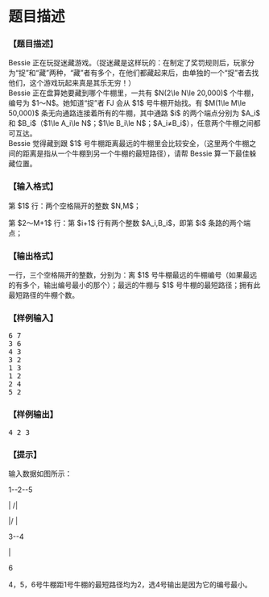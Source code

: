 # 题目描述


<h3>
【题目描述】
</h3>
<p>
Bessie 正在玩捉迷藏游戏。（捉迷藏是这样玩的：在制定了奖罚规则后，玩家分为“捉”和“藏”两种，“藏”者有多个，在他们都藏起来后，由单独的一个“捉”者去找他们，这个游戏玩起来真是其乐无穷！）<br/>
Bessie 正在盘算她要藏到哪个牛棚里，一共有 $N(2\le N\le 20,000)$ 个牛棚，编号为 $1～N$。她知道“捉”者 FJ 会从 $1$ 号牛棚开始找。有 $M(1\le M\le 50,000)$ 条无向通路连接着所有的牛棚，其中通路 $i$ 的两个端点分别为 $A_i$ 和 $B_i$（$1\le A_i\le N$；$1\le B_i\le N$；$A_i≠B_i$），任意两个牛棚之间都可互达。<br/>
Bessie 觉得藏到跟 $1$ 号牛棚距离最远的牛棚里会比较安全，（这里两个牛棚之间的距离是指从一个牛棚到另一个牛棚的最短路径），请帮 Bessie 算一下最佳躲藏位置。
</p>
<h3>
【输入格式】
</h3>
<p>
第 $1$ 行：两个空格隔开的整数 $N,M$；
</p>
<p>
第 $2～M+1$ 行：第 $i+1$ 行有两个整数 $A_i,B_i$，即第 $i$ 条路的两个端点；
</p>
<h3>
【输出格式】
</h3>
<p>
一行，三个空格隔开的整数，分别为：离 $1$ 号牛棚最远的牛棚编号（如果最远的有多个，输出编号最小的那个）；最远的牛棚与 $1$ 号牛棚的最短路径；拥有此最短路径的牛棚个数。
</p>
<h3>
【样例输入】
</h3>
<pre>6 7
3 6
4 3
3 2
1 3
1 2
2 4
5 2
</pre>
<h3>
【样例输出】
</h3>
<pre>4 2 3
</pre>
<h3>
【提示】
</h3>
<p>
输入数据如图所示：
</p>
<p>
1--2--5
</p>
<p>
| /|
</p>
<p>
|/ |
</p>
<p>
3--4
</p>
<p>
|
</p>
<p>
6
</p>
<p>
4，5，6号牛棚距1号牛棚的最短路径均为2，选4号输出是因为它的编号最小。
</p>

